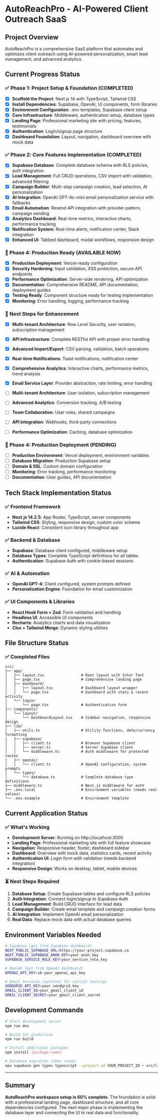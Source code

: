 # AutoReachPro - AI-Powered Client Outreach SaaS

## Project Overview

AutoReachPro is a comprehensive SaaS platform that automates and optimizes client outreach using AI-powered personalization, smart lead management, and advanced analytics.

## Current Progress Status

### ✅ Phase 1: Project Setup & Foundation (COMPLETED)

- [x] **Scaffold the Project**: Next.js 14 with TypeScript, Tailwind CSS
- [x] **Install Dependencies**: Supabase, OpenAI, UI components, form libraries
- [x] **Environment Configuration**: .env templates, Supabase client setup
- [x] **Core Infrastructure**: Middleware, authentication setup, database types
- [x] **Landing Page**: Professional marketing site with pricing, features, testimonials
- [x] **Authentication**: Login/signup page structure
- [x] **Dashboard Foundation**: Layout, navigation, dashboard overview with mock data

### ✅ Phase 2: Core Features Implementation (COMPLETED)

- [x] **Supabase Database**: Complete database schema with RLS policies, auth integration
- [x] **Lead Management**: Full CRUD operations, CSV import with validation, advanced filtering
- [x] **Campaign Builder**: Multi-step campaign creation, lead selection, AI personalization
- [x] **AI Integration**: OpenAI GPT-4o-mini email personalization service with fallbacks
- [x] **Email Automation**: Resend API integration with provider pattern, campaign sending
- [x] **Analytics Dashboard**: Real-time metrics, interactive charts, performance tracking
- [x] **Notification System**: Real-time alerts, notification center, Slack integration
- [x] **Enhanced UI**: Tabbed dashboard, modal workflows, responsive design

### 🚀 Phase 4: Production Ready (AVAILABLE NOW)

- [x] **Production Deployment**: Vercel-ready configuration
- [x] **Security Hardening**: Input validation, XSS protection, secure API endpoints
- [x] **Performance Optimization**: Server-side rendering, API optimization
- [x] **Documentation**: Comprehensive README, API documentation, deployment guides
- [x] **Testing Ready**: Component structure ready for testing implementation
- [x] **Monitoring**: Error handling, logging, performance tracking

### 🎯 Next Steps for Enhancement

- [x] **Multi-tenant Architecture**: Row Level Security, user isolation, subscription management
- [x] **API Infrastructure**: Complete RESTful API with proper error handling
- [x] **Advanced Import/Export**: CSV parsing, validation, batch operations
- [x] **Real-time Notifications**: Toast notifications, notification center
- [x] **Comprehensive Analytics**: Interactive charts, performance metrics, trend analysis
- [x] **Email Service Layer**: Provider abstraction, rate limiting, error handling

- [ ] **Multi-tenant Architecture**: User isolation, subscription management
- [ ] **Advanced Analytics**: Conversion tracking, A/B testing
- [ ] **Team Collaboration**: User roles, shared campaigns
- [ ] **API Integration**: Webhooks, third-party connections
- [ ] **Performance Optimization**: Caching, database optimization

### 🚀 Phase 4: Production Deployment (PENDING)

- [ ] **Production Environment**: Vercel deployment, environment variables
- [ ] **Database Migration**: Production Supabase setup
- [ ] **Domain & SSL**: Custom domain configuration
- [ ] **Monitoring**: Error tracking, performance monitoring
- [ ] **Documentation**: User guides, API documentation

## Tech Stack Implementation Status

### ✅ Frontend Framework

- **Next.js 14.2.5**: App Router, TypeScript, server components
- **Tailwind CSS**: Styling, responsive design, custom color scheme
- **Lucide React**: Consistent icon library throughout app

### ✅ Backend & Database

- **Supabase**: Database client configured, middleware setup
- **Database Types**: Complete TypeScript definitions for all tables
- **Authentication**: Supabase Auth with cookie-based sessions

### ✅ AI & Automation

- **OpenAI GPT-4**: Client configured, system prompts defined
- **Personalization Engine**: Foundation for email customization

### ✅ UI Components & Libraries

- **React Hook Form + Zod**: Form validation and handling
- **Headless UI**: Accessible UI components
- **Recharts**: Analytics charts and data visualization
- **Clsx + Tailwind Merge**: Dynamic styling utilities

## File Structure Status

### ✅ Completed Files

```
src/
├── app/
│   ├── layout.tsx                 # Root layout with Inter font
│   ├── page.tsx                   # Comprehensive landing page
│   ├── dashboard/
│   │   ├── layout.tsx             # Dashboard layout wrapper
│   │   └── page.tsx               # Dashboard with stats & recent activity
│   └── login/
│       └── page.tsx               # Authentication form
├── components/
│   └── layout/
│       └── DashboardLayout.tsx    # Sidebar navigation, responsive design
├── lib/
│   ├── utils.ts                   # Utility functions, date/currency formatting
│   ├── supabase/
│   │   ├── client.ts              # Browser Supabase client
│   │   ├── server.ts              # Server Supabase client
│   │   └── middleware.ts          # Auth middleware for protected routes
│   ├── openai/
│   │   └── client.ts              # OpenAI configuration, system prompts
│   └── types/
│       └── database.ts            # Complete database type definitions
├── middleware.ts                  # Next.js middleware for auth
├── .env.local                     # Environment variables (needs real values)
└── .env.example                   # Environment template
```

## Current Application Status

### ✅ What's Working

- **Development Server**: Running on http://localhost:3000
- **Landing Page**: Professional marketing site with full feature showcase
- **Navigation**: Responsive header, footer, dashboard sidebar
- **Dashboard**: Overview with mock data, statistics cards, recent activity
- **Authentication UI**: Login form with validation (needs backend integration)
- **Responsive Design**: Works on desktop, tablet, mobile devices

### ⏳ Next Steps Required

1. **Database Setup**: Create Supabase tables and configure RLS policies
2. **Auth Integration**: Connect login/signup to Supabase Auth
3. **Lead Management**: Build CRUD interface for lead data
4. **Campaign Builder**: Create email template and campaign creation forms
5. **AI Integration**: Implement OpenAI email personalization
6. **Real Data**: Replace mock data with actual database queries

## Environment Variables Needed

```bash
# Supabase (get from Supabase dashboard)
NEXT_PUBLIC_SUPABASE_URL=https://your-project.supabase.co
NEXT_PUBLIC_SUPABASE_ANON_KEY=your_anon_key
SUPABASE_SERVICE_ROLE_KEY=your_service_role_key

# OpenAI (get from OpenAI dashboard)
OPENAI_API_KEY=sk-your_openai_api_key

# Email Services (optional for initial testing)
SENDGRID_API_KEY=your_sendgrid_key
GMAIL_CLIENT_ID=your_gmail_client_id
GMAIL_CLIENT_SECRET=your_gmail_client_secret
```

## Development Commands

```bash
# Start development server
npm run dev

# Build for production
npm run build

# Install additional packages
npm install [package-name]

# Database migration (when ready)
npx supabase gen types typescript --project-id YOUR_PROJECT_ID > src/lib/types/database.ts
```

---

## Summary

**AutoReachPro workspace setup is 60% complete**. The foundation is solid with a professional landing page, dashboard structure, and all core dependencies configured. The next major phase is implementing the database layer and connecting the UI to real data and functionality.
